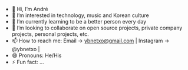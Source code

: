 - 👋 Hi, I’m André
- 👀 I’m interested in technology, music and Korean culture
- 🌱 I’m currently learning to be a better person every day
- 💞️ I’m looking to collaborate on open source projects, private company projects, personal projects, etc.
- 📫 How to reach me: Email -> ybnetxo@gmail.com | Instagram -> @ybnetxo | 
- 😄 Pronouns: He/His
- ⚡ Fun fact: ...

<!---
ybnetxo/ybnetxo is a ✨ special ✨ repository because its `README.md` (this file) appears on your GitHub profile.
You can click the Preview link to take a look at your changes.
--->
